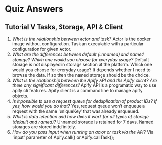 # Quiz Answers
## Tutorial V Tasks, Storage, API & Client
1. _What is the relationship between actor and task?_
Actor is the docker image without configuration. Task an executable with a particular configuration for given Actor.
1. _What are the differences between default (unnamed) and named storage? Which one would you choose for everyday usage?_
Default storage is not displayed in storage section at the platform. Which one would you choose for everyday usage? It depends whether I need to browse the data. If so then the named storage should be the choice.
1. _What is the relationship between the Apify API and the Apify client? Are there any significant differences?_
Apify API is a programatic way to use apify cli features. Apify client is a command line to manage apify objects.
1. _Is it possible to use a request queue for deduplication of product IDs? If yes, how would you do that?_
Yes, request queue won't enqueue a request with the same 'uniqueKey' that was already enqueued.
1. _What is data retention and how does it work for all types of storage (default and named)?_
Unnamed storage is retained for 7 days. Named storages are stored indefinitely.
1. _How do you pass input when running an actor or task via the API?_
Via 'input' parameter of Apify.call() or Apify.callTask();
